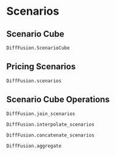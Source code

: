 # Scenarios

## Scenario Cube

```@docs
DiffFusion.ScenarioCube
```

## Pricing Scenarios

```@docs
DiffFusion.scenarios
```

## Scenario Cube Operations

```@docs
DiffFusion.join_scenarios
```

```@docs
DiffFusion.interpolate_scenarios
```

```@docs
DiffFusion.concatenate_scenarios
```

```@docs
DiffFusion.aggregate
```
